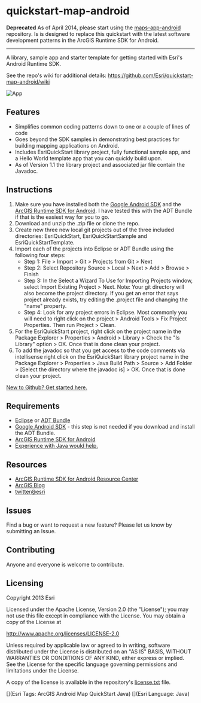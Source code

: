 quickstart-map-android
==================

**Deprecated** As of April 2014, please start using the [maps-app-android](https://github.com/Esri/maps-app-android) repository. Is is designed to replace this quickstart with the latest software development patterns in the ArcGIS Runtime SDK for Android. 


-------------------------

A library, sample app and starter template for getting started with Esri's Android Runtime SDK.

See the repo's wiki for additional details: https://github.com/Esri/quickstart-map-android/wiki

![App](https://raw.github.com/Esri/quickstart-map-android/master/quickstart-android.png)

## Features
* Simplifies common coding patterns down to one or a couple of lines of code
* Goes beyond the SDK samples in demonstrating best practices for building mapping applications on Android.
* Includes EsriQuickStart library project, fully functional sample app, and a Hello World template app that you can quickly build upon.
* As of Version 1.1 the library project and associated jar file contain the Javadoc.

## Instructions

1. Make sure you have installed both the [Google Android SDK](http://developer.android.com/sdk/index.html) and the [ArcGIS Runtime SDK for Android](http://resources.arcgis.com/en/help/android-sdk/concepts/0119/01190000002m000000.htm). I have tested this with the ADT Bundle if that is the easiest way for you to go.
2. Download and unzip the .zip file or clone the repo.
3. Create new three new local git projects out of the three included directories: EsriQuickStart, EsriQuickStartSample and EsriQuickStartTemplate.
4. Import each of the projects into Eclipse or ADT Bundle using the following four steps:
	* Step 1: File > Import > Git > Projects from Git > Next
	* Step 2: Select Repository Source > Local > Next > Add > Browse > Finish
	* Step 3: In the Select a Wizard To Use for Importing Projects window, select Import Existing Project > Next. Note: Your git directory will also become the project directory. If you get an error that says project already exists, try editing the .project file and changing the "name" property.
	* Step 4:  Look for any project errors in Eclipse. Most commonly you will need to right click on the project > Android Tools > Fix Project Properties. Then run Project > Clean.
5. For the EsriQuickStart project, right click on the project name in the Package Explorer > Properties > Android > Library > Check the "Is Library" option > OK. Once that is done clean your project.
6. To add the javadoc so that you get access to the code comments via intellisense right click on the EsriQuickStart library project name in the Package Explorer > Properties > Java Build Path > Source > Add Folder > [Select the directory where the javadoc is] > OK. Once that is done clean your project.

[New to Github? Get started here.](http://htmlpreview.github.com/?https://github.com/Esri/esri.github.com/blob/master/help/esri-getting-to-know-github.html)

## Requirements

* [Eclipse](http://www.eclipse.org/downloads/) or [ADT Bundle](http://developer.android.com/sdk/index.html)
* [Google Android SDK](http://developer.android.com/sdk/index.html) - this step is not needed if you download and install the ADT Bundle.
* [ArcGIS Runtime SDK for Android](http://resources.arcgis.com/en/help/android-sdk/concepts/0119/01190000002m000000.htm)
* [Experience with Java would help.](http://developer.android.com/training/index.html)

## Resources

* [ArcGIS Runtime SDK for Android Resource Center](http://resources.arcgis.com/en/communities/runtime-android/)
* [ArcGIS Blog](http://blogs.esri.com/esri/arcgis/)
* [twitter@esri](http://twitter.com/esri)

## Issues

Find a bug or want to request a new feature?  Please let us know by submitting an Issue.

## Contributing

Anyone and everyone is welcome to contribute. 

## Licensing
Copyright 2013 Esri

Licensed under the Apache License, Version 2.0 (the "License");
you may not use this file except in compliance with the License.
You may obtain a copy of the License at

   http://www.apache.org/licenses/LICENSE-2.0

Unless required by applicable law or agreed to in writing, software
distributed under the License is distributed on an "AS IS" BASIS,
WITHOUT WARRANTIES OR CONDITIONS OF ANY KIND, either express or implied.
See the License for the specific language governing permissions and
limitations under the License.

A copy of the license is available in the repository's [license.txt](https://github.com/Esri/quickstart-map-android/blob/master/license.txt) file.

[](Esri Tags: ArcGIS Android Map QuickStart Java)
[](Esri Language: Java)

